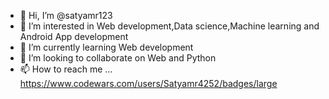 - 👋 Hi, I’m @satyamr123
- 👀 I’m interested in Web development,Data science,Machine learning and Android App development
- 🌱 I’m currently learning Web development
- 💞️ I’m looking to collaborate on Web and Python
- 📫 How to reach me ...
https://www.codewars.com/users/Satyamr4252/badges/large
<!---
satyamr123/satyamr123 is a ✨ special ✨ repository because its `README.md` (this file) appears on your GitHub profile.
You can click the Preview link to take a look at your changes.
--->
